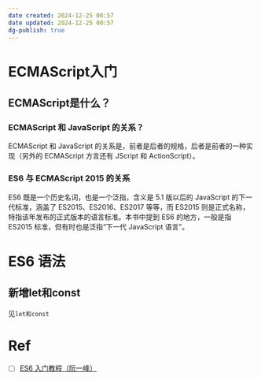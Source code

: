 ```yaml
---
date created: 2024-12-25 00:57
date updated: 2024-12-25 00:57
dg-publish: true
---
```


# ECMAScript入门

## ECMAScript是什么？

### ECMAScript 和 JavaScript 的关系？

ECMAScript 和 JavaScript 的关系是，前者是后者的规格，后者是前者的一种实现（另外的 ECMAScript 方言还有 JScript 和 ActionScript）。

### ES6 与 ECMAScript 2015 的关系

ES6 既是一个历史名词，也是一个泛指，含义是 5.1 版以后的 JavaScript 的下一代标准，涵盖了 ES2015、ES2016、ES2017 等等，而 ES2015 则是正式名称，特指该年发布的正式版本的语言标准。本书中提到 ES6 的地方，一般是指 ES2015 标准，但有时也是泛指“下一代 JavaScript 语言”。

# ES6 语法

## 新增let和const

见`let和const`

# Ref

- [ ] [ES6 入门教程（阮一峰）](https://es6.ruanyifeng.com/)
